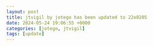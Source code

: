 ```yaml
---
layout: post
title: jtvigil by jotego has been updated to 22e0205
date: 2024-05-24 19:06:55 +0000
categories: [jotego, jtvigil]
tags: [update]
---
```


